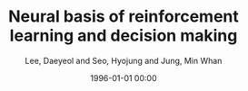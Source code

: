 ---
layout: post
title: Neural basis of reinforcement learning and decision making

date: 1996-01-01 00:00
author: Lee, Daeyeol and Seo, Hyojung and Jung, Min Whan
tags: ["neuroeconomics","prefrontal cortex","reward","striatum","uncertainty"]
journal: Annual Review of Neuroscience

link: https://doi.org/10.1146/annurev-neuro-062111-150512

year: 2012
---